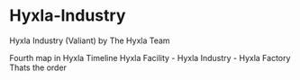 # Hyxla-Industry
Hyxla Industry (Valiant) by The Hyxla Team

Fourth map in Hyxla Timeline
Hyxla Facility - Hyxla Industry - Hyxla Factory
Thats the order 
